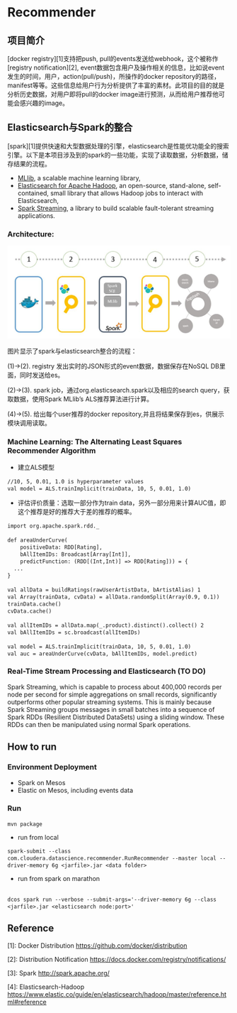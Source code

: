 # Recommender

## 项目简介

[docker registry][1]支持把push, pull的events发送给webhook，这个被称作[registry notification][2], event数据包含用户及操作相关的信息，比如说event发生的时间，用户，action(pull/push)，所操作的docker repository的路径，manifest等等。这些信息给用户行为分析提供了丰富的素材。此项目的目的就是分析历史数据，对用户即将pull的docker image进行预测，从而给用户推荐他可能会感兴趣的image。

## Elasticsearch与Spark的整合

[spark][1]提供快速和大型数据处理的引擎，elasticsearch是性能优功能全的搜索引擎。以下是本项目涉及到的spark的一些功能，实现了读取数据，分析数据，储存结果的流程。
* [MLlib](https://spark.apache.org/mllib/), a scalable machine learning library,
* [Elasticsearch for Apache Hadoop](https://www.elastic.co/guide/en/elasticsearch/hadoop/master/reference.html), an open-source, stand-alone, self-contained, small library that allows Hadoop jobs to interact with Elasticsearch,
* [Spark Streaming](https://spark.apache.org/streaming/), a library to build scalable fault-tolerant streaming applications.

### Architecture:

![Image of Architecture](images/architecture.JPG)

图片显示了spark与elasticsearch整合的流程：

 (1)->(2). registry 发出实时的JSON形式的event数据，数据保存在NoSQL DB里面，同时发送给es。
 
 (2)->(3). spark job，通过org.elasticsearch.spark以及相应的search query，获取数据，使用Spark MLlib’s ALS推荐算法进行计算。
 
 (4)->(5). 给出每个user推荐的docker repository,并且将结果保存到es，供展示模块调用读取。
 
### Machine Learning: The Alternating Least Squares Recommender Algorithm

* 建立ALS模型

```
//10, 5, 0.01, 1.0 is hyperparameter values
val model = ALS.trainImplicit(trainData, 10, 5, 0.01, 1.0)
``` 

* 评估评价质量：选取一部分作为train data，另外一部分用来计算AUC值，即这个推荐是好的推荐大于差的推荐的概率。

```
import org.apache.spark.rdd._

def areaUnderCurve(
    positiveData: RDD[Rating],
    bAllItemIDs: Broadcast[Array[Int]],
    predictFunction: (RDD[(Int,Int)] => RDD[Rating])) = {
  ...
}

val allData = buildRatings(rawUserArtistData, bArtistAlias) 1
val Array(trainData, cvData) = allData.randomSplit(Array(0.9, 0.1))
trainData.cache()
cvData.cache()

val allItemIDs = allData.map(_.product).distinct().collect() 2
val bAllItemIDs = sc.broadcast(allItemIDs)

val model = ALS.trainImplicit(trainData, 10, 5, 0.01, 1.0)
val auc = areaUnderCurve(cvData, bAllItemIDs, model.predict)
```


### Real-Time Stream Processing and Elasticsearch (TO DO)

Spark Streaming, which is capable to process about 400,000 records per node per second for simple aggregations on small records, significantly outperforms other popular streaming systems. This is mainly because Spark Streaming groups messages in small batches into a sequence of Spark RDDs (Resilient Distributed DataSets) using a sliding window. These RDDs can then be manipulated using normal Spark operations.


## How to run

### Environment Deployment

* Spark on Mesos
* Elastic on Mesos, including events data

### Run 
```
mvn package
```

* run from local
```
spark-submit --class com.cloudera.datascience.recommender.RunRecommender --master local --driver-memory 6g <jarfile>.jar <data folder>
```

* run from spark on marathon
```

dcos spark run --verbose --submit-args='--driver-memory 6g --class <jarfile>.jar <elasticsearch node:port>'
```

## Reference
[1]: Docker Distribution https://github.com/docker/distribution

[2]: Distribution Notification https://docs.docker.com/registry/notifications/

[3]: Spark http://spark.apache.org/

[4]: Elasticsearch-Hadoop https://www.elastic.co/guide/en/elasticsearch/hadoop/master/reference.html#reference
